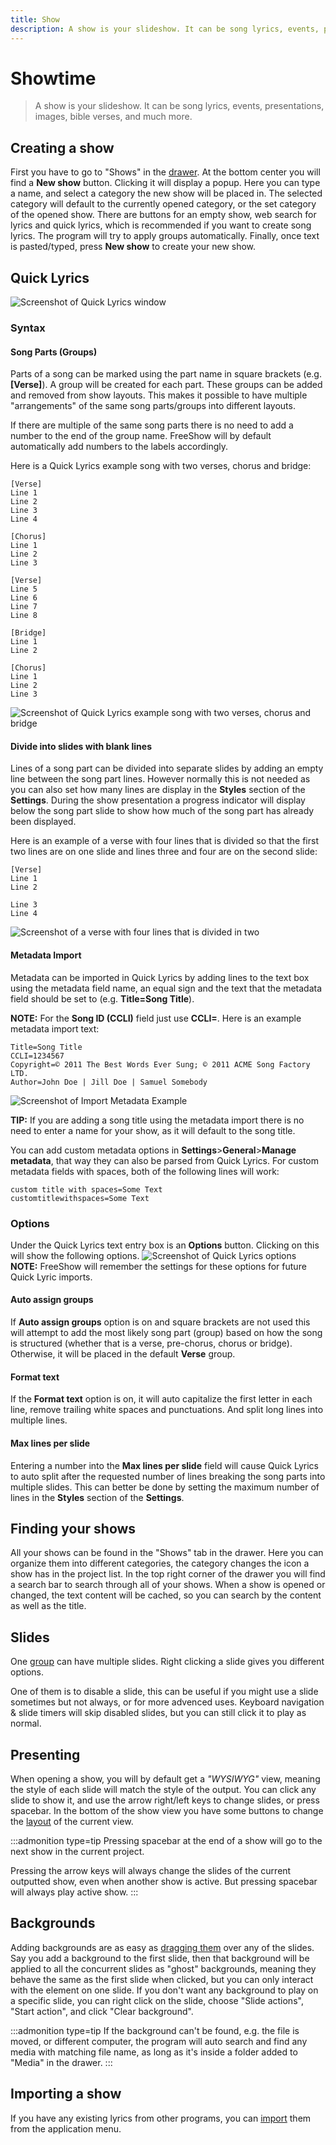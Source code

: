 ```yaml
---
title: Show
description: A show is your slideshow. It can be song lyrics, events, presentations, images, bible verses, and much more.
---
```


# Showtime

> A show is your slideshow. It can be song lyrics, events, presentations, images, bible verses, and much more.

## Creating a show

First you have to go to "Shows" in the [drawer](./drawer). At the bottom center you will find a **New show** button. Clicking it will display a popup. Here you can type a name, and select a category the new show will be placed in. The selected category will default to the currently opened category, or the set category of the opened show. There are buttons for an empty show, web search for lyrics and quick lyrics, which is recommended if you want to create song lyrics. The program will try to apply groups automatically. Finally, once text is pasted/typed, press **New show** to create your new show.

## Quick Lyrics
![Screenshot of Quick Lyrics window](/images/docs/Show_type-Quick_Lyrics.webp)
### Syntax
#### Song Parts (Groups)

Parts of a song can be marked using the part name in square brackets (e.g. **[Verse]**). A group will be created for each part. These groups can be added and removed from show layouts. This makes it possible to have multiple "arrangements" of the same song parts/groups into different layouts.

If there are multiple of the same song parts there is no need to add a number to the end of the group name. FreeShow will by default automatically add numbers to the labels accordingly.

Here is a Quick Lyrics example song with two verses, chorus and bridge:
```
[Verse]
Line 1
Line 2
Line 3
Line 4

[Chorus]
Line 1
Line 2
Line 3

[Verse]
Line 5
Line 6
Line 7
Line 8

[Bridge]
Line 1
Line 2

[Chorus]
Line 1
Line 2
Line 3
```
![Screenshot of Quick Lyrics example song with two verses, chorus and bridge](/images/docs/Show_type-Quick_Lyrics_example_song_with_two_verses_chorus_and_bridge.webp)


#### Divide into slides with blank lines
Lines of a song part can be divided into separate slides by adding an empty line between the song part lines. However normally this is not needed as you can also set how many lines are display in the **Styles** section of the **Settings**. During the show presentation a progress indicator will display below the song part slide to show how much of the song part has already been displayed.

Here is an example of a verse with four lines that is divided so that the first two lines are on one slide and lines three and four are on the second slide:
```
[Verse]
Line 1
Line 2

Line 3
Line 4
```
![Screenshot of a verse with four lines that is divided in two](/images/docs/Show_type-Quick_Lyrics_divided_verse.webp)

#### Metadata Import
Metadata can be imported in Quick Lyrics by adding lines to the text box using the metadata field name, an equal sign and the text that the metadata field should be set to (e.g. **Title=Song Title**).

**NOTE:** For the **Song ID (CCLI)** field just use **CCLI=**.
Here is an example metadata import text:
```
Title=Song Title
CCLI=1234567
Copyright=© 2011 The Best Words Ever Sung; © 2011 ACME Song Factory LTD.
Author=John Doe | Jill Doe | Samuel Somebody
```
![Screenshot of Import Metadata Example](/images/docs/Show_type-Quick_Lyrics_Import_Metadata_Example.webp)

**TIP:** If you are adding a song title using the metadata import there is no need to enter a name for your show, as it will default to the song title.

You can add custom metadata options in **Settings**>**General**>**Manage metadata**, that way they can also be parsed from Quick Lyrics.
For custom metadata fields with spaces, both of the following lines will work:
```
custom title with spaces=Some Text
customtitlewithspaces=Some Text
```

### Options
Under the Quick Lyrics text entry box is an **Options** button. Clicking on this will show the following options.
![Screenshot of Quick Lyrics options](/images/docs/Show_type-Quick_Lyrics_options.webp)
**NOTE:** FreeShow will remember the settings for these options for future Quick Lyric imports.

#### Auto assign groups
If **Auto assign groups** option is on and square brackets are not used this will attempt to add the most likely song part (group) based on how the song is structured (whether that is a verse, pre-chorus, chorus or bridge). Otherwise, it will be placed in the default **Verse** group.

#### Format text
If the **Format text** option is on, it will auto capitalize the first letter in each line, remove trailing white spaces and punctuations. And split long lines into multiple lines.

#### Max lines per slide
Entering a number into the **Max lines per slide** field will cause Quick Lyrics to auto split after the requested number of lines breaking the song parts into multiple slides. This can better be done by setting the maximum number of lines in the **Styles** section of the **Settings**.

## Finding your shows

All your shows can be found in the "Shows" tab in the drawer. Here you can organize them into different categories, the category changes the icon a show has in the project list. In the top right corner of the drawer you will find a search bar to search through all of your shows. When a show is opened or changed, the text content will be cached, so you can search by the content as well as the title.

## Slides

One [group](./groups) can have multiple slides. Right clicking a slide gives you different options.

One of them is to disable a slide, this can be useful if you might use a slide sometimes but not always, or for more advenced uses. Keyboard navigation & slide timers will skip disabled slides, but you can still click it to play as normal.

## Presenting

When opening a show, you will by default get a _"WYSIWYG"_ view, meaning the style of each slide will match the style of the output. You can click any slide to show it, and use the arrow right/left keys to change slides, or press spacebar. In the bottom of the show view you have some buttons to change the [layout](./layouts) of the current view.

:::admonition type=tip
Pressing spacebar at the end of a show will go to the next show in the current project.

Pressing the arrow keys will always change the slides of the current outputted show, even when another show is active. But pressing spacebar will always play active show.
:::

## Backgrounds

Adding backgrounds are as easy as [dragging them](./media#add-as-backgrounds) over any of the slides. Say you add a background to the first slide, then that background will be applied to all the concurrent slides as "ghost" backgrounds, meaning they behave the same as the first slide when clicked, but you can only interact with the element on one slide. If you don't want any background to play on a specific slide, you can right click on the slide, choose "Slide actions", "Start action", and click "Clear background".

:::admonition type=tip
If the background can't be found, e.g. the file is moved, or different computer, the program will auto search and find any media with matching file name, as long as it's inside a folder added to "Media" in the drawer.
:::

## Importing a show

If you have any existing lyrics from other programs, you can [import](./importing) them from the application menu.
